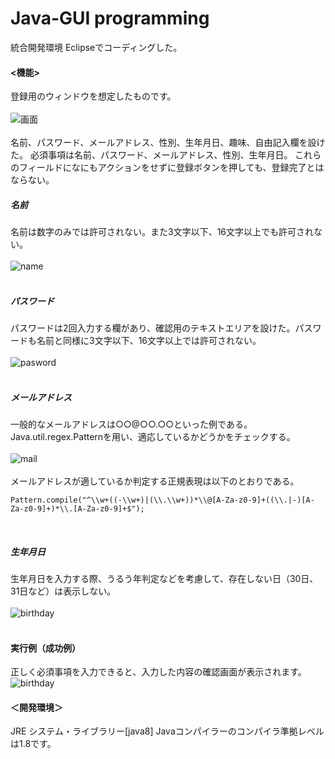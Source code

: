 # Java-GUI programming

統合開発環境 Eclipseでコーディングした。
#### <機能>
登録用のウィンドウを想定したものです。<br><br>
![画面](https://user-images.githubusercontent.com/106609749/171466418-a62f2687-5387-47a9-bd3e-f3fcb8ed98e6.png)
<br><br>
名前、パスワード、メールアドレス、性別、生年月日、趣味、自由記入欄を設けた。
必須事項は名前、パスワード、メールアドレス、性別、生年月日。
これらのフィールドになにもアクションをせずに登録ボタンを押しても、登録完了とはならない。

##### 名前
名前は数字のみでは許可されない。また3文字以下、16文字以上でも許可されない。<br><br>
![name](https://user-images.githubusercontent.com/106609749/171468195-8ff0a9ee-e1fc-49f4-8df4-ade8dfbde270.png)
<br><br>
##### パスワード
パスワードは2回入力する欄があり、確認用のテキストエリアを設けた。パスワードも名前と同様に3文字以下、16文字以上では許可されない。<br><br>
![pasword](https://user-images.githubusercontent.com/106609749/171468455-49de6569-fc07-44b2-83b0-244d5bce40e8.png)
<br><br>
##### メールアドレス
一般的なメールアドレスは○○@○○.○○といった例である。
Java.util.regex.Patternを用い、適応しているかどうかをチェックする。<br><br>
![mail](https://user-images.githubusercontent.com/106609749/171469147-3c99a060-0448-4024-ab95-61a250da5a3b.png)
<br><br>
メールアドレスが適しているか判定する正規表現は以下のとおりである。
```
Pattern.compile("^\\w+((-\\w+)|(\\.\\w+))*\\@[A-Za-z0-9]+((\\.|-)[A-Za-z0-9]+)*\\.[A-Za-z0-9]+$");
```
<br>

##### 生年月日
生年月日を入力する際、うるう年判定などを考慮して、存在しない日（30日、31日など）は表示しない。<br><br>
![birthday](https://user-images.githubusercontent.com/106609749/171470010-6abdbc9f-c6fe-422d-8856-22688cd85f69.png)
<br><br>
#### 実行例（成功例）
正しく必須事項を入力できると、入力した内容の確認画面が表示されます。
![birthday](https://user-images.githubusercontent.com/106609749/171470329-2951a854-7bcd-4bf0-ae4e-843a43e5540c.png)
<br>

#### ＜開発環境＞
JRE システム・ライブラリー[java8]
Javaコンパイラーのコンパイラ準拠レベルは1.8です。

